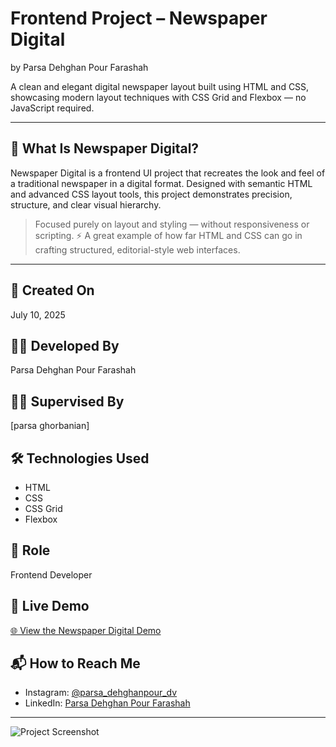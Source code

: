 # Frontend Project – Newspaper Digital  
by Parsa Dehghan Pour Farashah

A clean and elegant digital newspaper layout built using HTML and CSS, showcasing modern layout techniques with CSS Grid and Flexbox — no JavaScript required.

---

## 📰 What Is Newspaper Digital?

Newspaper Digital is a frontend UI project that recreates the look and feel of a traditional newspaper in a digital format. Designed with semantic HTML and advanced CSS layout tools, this project demonstrates precision, structure, and clear visual hierarchy.

> Focused purely on layout and styling — without responsiveness or scripting. ⚡ A great example of how far HTML and CSS can go in crafting structured, editorial-style web interfaces.

---

## 📅 Created On  
July 10, 2025

## 👨‍💻 Developed By  
Parsa Dehghan Pour Farashah

## 👩‍🏫 Supervised By  
[parsa ghorbanian]  

## 🛠️ Technologies Used  
- HTML  
- CSS  
- CSS Grid  
- Flexbox

## 🎯 Role  
Frontend Developer

## 🔗 Live Demo  
[🌐 View the Newspaper Digital Demo](https://parsa-farshah.github.io/NewspaperDigital/)

## 📬 How to Reach Me  
- Instagram: [@parsa_dehghanpour_dv](https://www.instagram.com/parsa_dehghanpour_dv)  
- LinkedIn: [Parsa Dehghan Pour Farashah](https://www.linkedin.com/in/parsa-dehghan-pour-farashah-85ab04250)

---

![Project Screenshot](cover.jpg)
